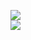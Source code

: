 [![](https://img.shields.io/badge/Made%20With-Github%20Spray-lightgrey.svg?style=for-the-badge&logo=github)](https://github.com/Annihil/github-spray#3528)  
[![](https://i.imgur.com/2DrTn0Z.gif)](https://github.com/Annihil/github-spray)